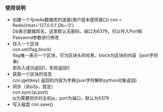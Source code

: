 ### 使用说明

- 创建一个与redis数据库的连接(用户层未提供接口)
    con = Redis(Host='127.0.0.1',Db='0')  
    Db表示数据库名，这里默认无密码，端口为6379，可以传入Port和Password参数进行修改
- 存入一个区块  
    con.set(flag,block)  
    flag唯一表示一个区块，可为区块头的哈希，block为区块的内容（json字符串)  
    若存入成功返回1，失败返回0
- 获取一个区块的信息  
    con.jget(key)
    返回的内容为字典(json字符解析python对象返回)
- 同步（非p2p，暂定）  
    con.sync(ip,port)  
    ip为需要同步的主机ip，port为端口，默认为6379
- 写入磁盘
    con.save()
